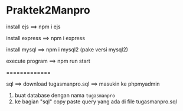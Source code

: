 # Praktek2Manpro
install ejs ==> npm i ejs 

install express ==> npm i express 

install mysql ==> npm i mysql2 (pake versi mysql2)

execute program ==> npm run start

============= 

sql ==> download tugasmanpro.sql ==> masukin ke phpmyadmin

1) buat database dengan nama `tugasmanpro`
2) ke bagian "sql" copy paste query yang ada di file tugasmanpro.sql
